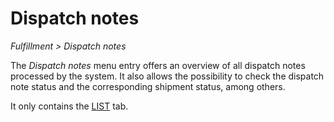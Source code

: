 # Dispatch notes

*Fulfillment > Dispatch notes*

The *Dispatch notes* menu entry offers an overview of all dispatch notes processed by the system. It also allows the possibility to check the dispatch note status and the corresponding shipment status, among others.

It only contains the [LIST](./01a_List.md) tab.
